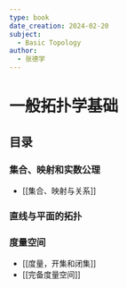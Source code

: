 ```yaml
---
type: book
date_creation: 2024-02-20
subject:
  - Basic Topology
author:
  - 张德学
---
```

# 一般拓扑学基础
## 目录
### 集合、映射和实数公理

- [[集合、映射与关系]]
### 直线与平面的拓扑

### 度量空间
- [[度量，开集和闭集]]
- [[完备度量空间]]